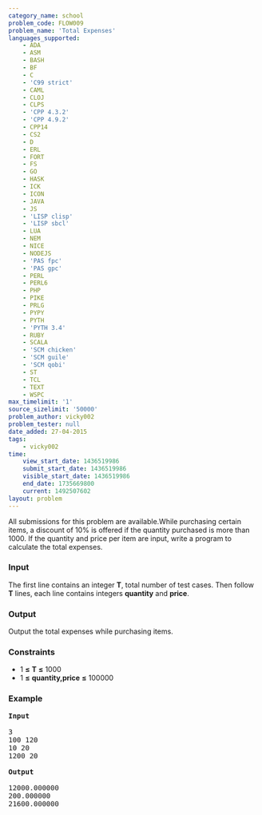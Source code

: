 ```yaml
---
category_name: school
problem_code: FLOW009
problem_name: 'Total Expenses'
languages_supported:
    - ADA
    - ASM
    - BASH
    - BF
    - C
    - 'C99 strict'
    - CAML
    - CLOJ
    - CLPS
    - 'CPP 4.3.2'
    - 'CPP 4.9.2'
    - CPP14
    - CS2
    - D
    - ERL
    - FORT
    - FS
    - GO
    - HASK
    - ICK
    - ICON
    - JAVA
    - JS
    - 'LISP clisp'
    - 'LISP sbcl'
    - LUA
    - NEM
    - NICE
    - NODEJS
    - 'PAS fpc'
    - 'PAS gpc'
    - PERL
    - PERL6
    - PHP
    - PIKE
    - PRLG
    - PYPY
    - PYTH
    - 'PYTH 3.4'
    - RUBY
    - SCALA
    - 'SCM chicken'
    - 'SCM guile'
    - 'SCM qobi'
    - ST
    - TCL
    - TEXT
    - WSPC
max_timelimit: '1'
source_sizelimit: '50000'
problem_author: vicky002
problem_tester: null
date_added: 27-04-2015
tags:
    - vicky002
time:
    view_start_date: 1436519986
    submit_start_date: 1436519986
    visible_start_date: 1436519986
    end_date: 1735669800
    current: 1492507602
layout: problem
---
```

All submissions for this problem are available.While purchasing certain items, a discount of 10% is offered if the quantity purchased is more than 1000. 
If the quantity and price per item are input, write a program to calculate the total expenses.

### Input

 The first line contains an integer **T**, total number of test cases. Then follow **T** lines, each line contains integers **quantity** and **price**.

### Output

Output the total expenses while purchasing items.

### Constraints

- 1 **≤** **T** **≤** 1000
- 1 **≤** **quantity,price** **≤** 100000

### Example

<pre>
<b>Input</b>

3 
100 120
10 20
1200 20

<b>Output</b>

12000.000000
200.000000
21600.000000

</pre>